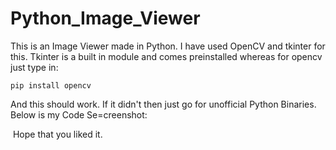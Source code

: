 # Python_Image_Viewer
This is an Image Viewer made in Python. I have used OpenCV and tkinter for this. Tkinter is a built in module and comes preinstalled whereas for opencv just type in:
```
pip install opencv
```
And this should work. If it didn't then just go for unofficial Python Binaries. Below is my Code Se=creenshot:

<img src=""><img>
Hope that you liked it.
